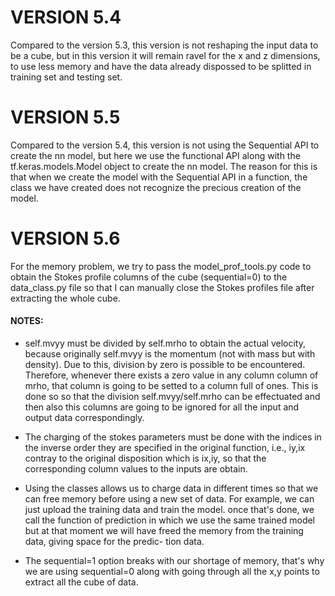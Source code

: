 # VERSION 5.4 

Compared to the version 5.3, this version is not reshaping the input data to be a cube, but 
in this version it will remain ravel for the x and z dimensions, to use less memory and have
the data already dispossed to be splitted in training set and testing set.

# VERSION 5.5

Compared to the version 5.4, this version is not using the Sequential API to create the nn model,
but here we use the functional API along with the tf.keras.models.Model object to create the nn model.
The reason for this is that when we create the model with the Sequential API in a function, the class
we have created does not recognize the precious creation of the model.

# VERSION 5.6

For the memory problem, we try to pass the model_prof_tools.py code to obtain the Stokes profile columns of the cube 
(sequential=0) to the data_class.py file so that I can manually close the Stokes profiles file after extracting the whole cube.

#### NOTES:
-   self.mvyy must be divided by self.mrho to obtain the actual velocity, because originally
    self.mvyy is the momentum (not with mass but with density). Due to this, division by zero 
    is possible to be encountered. Therefore, whenever there exists a zero value in any column
    column of mrho, that column is going to be setted to a column full of ones. This is done so 
    so that the division self.mvyy/self.mrho can be effectuated and then also this columns are 
    going to be ignored for all the input and output data correspondingly.

-   The charging of the stokes parameters must be done with the indices in the inverse order they
    are specified in the original function, i.e., iy,ix contray to the original disposition which
    is ix,iy, so that the corresponding column values to the inputs are obtain.

-   Using the classes allows us to charge data in different times so that we can free memory before 
    using a new set of data. For example, we can just upload the training data and train the model. 
    once that's done, we call the function of prediction in which we use the same trained model but 
    at that moment we will have freed the memory from the training data, giving space for the predic-
    tion data.

-   The sequential=1 option breaks with our shortage of memory, that's why we are using sequential=0 
    along with going through all the x,y points to extract all the cube of data.